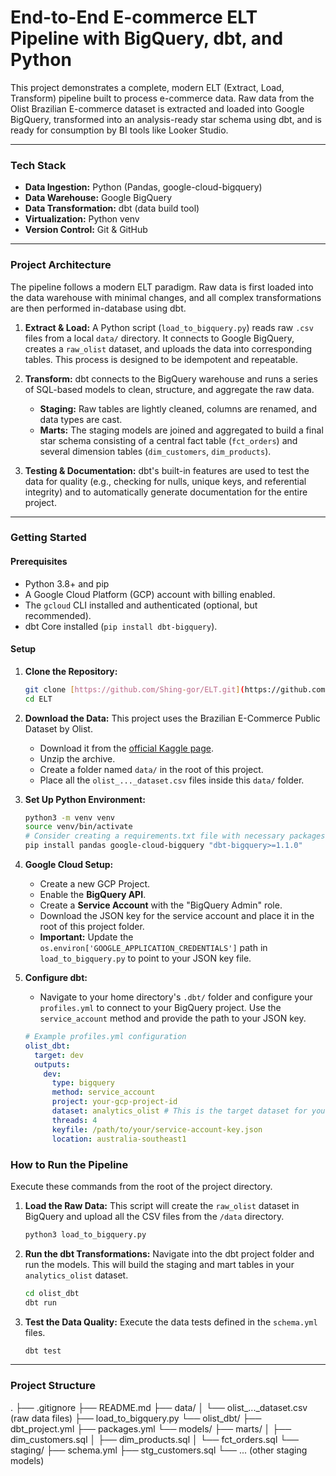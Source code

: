 # End-to-End E-commerce ELT Pipeline with BigQuery, dbt, and Python

This project demonstrates a complete, modern ELT (Extract, Load, Transform) pipeline built to process e-commerce data. Raw data from the Olist Brazilian E-commerce dataset is extracted and loaded into Google BigQuery, transformed into an analysis-ready star schema using dbt, and is ready for consumption by BI tools like Looker Studio.



---

### Tech Stack

* **Data Ingestion:** Python (Pandas, google-cloud-bigquery)
* **Data Warehouse:** Google BigQuery
* **Data Transformation:** dbt (data build tool)
* **Virtualization:** Python venv
* **Version Control:** Git & GitHub

---

### Project Architecture

The pipeline follows a modern ELT paradigm. Raw data is first loaded into the data warehouse with minimal changes, and all complex transformations are then performed in-database using dbt.



1.  **Extract & Load:** A Python script (`load_to_bigquery.py`) reads raw `.csv` files from a local `data/` directory. It connects to Google BigQuery, creates a `raw_olist` dataset, and uploads the data into corresponding tables. This process is designed to be idempotent and repeatable.

2.  **Transform:** dbt connects to the BigQuery warehouse and runs a series of SQL-based models to clean, structure, and aggregate the raw data.
    * **Staging:** Raw tables are lightly cleaned, columns are renamed, and data types are cast.
    * **Marts:** The staging models are joined and aggregated to build a final star schema consisting of a central fact table (`fct_orders`) and several dimension tables (`dim_customers`, `dim_products`).

3.  **Testing & Documentation:** dbt's built-in features are used to test the data for quality (e.g., checking for nulls, unique keys, and referential integrity) and to automatically generate documentation for the entire project.

---

### Getting Started

#### Prerequisites

* Python 3.8+ and pip
* A Google Cloud Platform (GCP) account with billing enabled.
* The `gcloud` CLI installed and authenticated (optional, but recommended).
* dbt Core installed (`pip install dbt-bigquery`).

#### Setup

1.  **Clone the Repository:**
    ```bash
    git clone [https://github.com/Shing-gor/ELT.git](https://github.com/Shing-gor/ELT.git)
    cd ELT
    ```

2.  **Download the Data:**
    This project uses the Brazilian E-Commerce Public Dataset by Olist.
    * Download it from the [official Kaggle page](https://www.kaggle.com/datasets/olistbr/brazilian-ecommerce).
    * Unzip the archive.
    * Create a folder named `data/` in the root of this project.
    * Place all the `olist_..._dataset.csv` files inside this `data/` folder.

3.  **Set Up Python Environment:**
    ```bash
    python3 -m venv venv
    source venv/bin/activate
    # Consider creating a requirements.txt file with necessary packages
    pip install pandas google-cloud-bigquery "dbt-bigquery>=1.1.0"
    ```

4.  **Google Cloud Setup:**
    * Create a new GCP Project.
    * Enable the **BigQuery API**.
    * Create a **Service Account** with the "BigQuery Admin" role.
    * Download the JSON key for the service account and place it in the root of this project folder.
    * **Important:** Update the `os.environ['GOOGLE_APPLICATION_CREDENTIALS']` path in `load_to_bigquery.py` to point to your JSON key file.

5.  **Configure dbt:**
    * Navigate to your home directory's `.dbt/` folder and configure your `profiles.yml` to connect to your BigQuery project. Use the `service_account` method and provide the path to your JSON key.
    ```yaml
    # Example profiles.yml configuration
    olist_dbt:
      target: dev
      outputs:
        dev:
          type: bigquery
          method: service_account
          project: your-gcp-project-id
          dataset: analytics_olist # This is the target dataset for your models
          threads: 4
          keyfile: /path/to/your/service-account-key.json
          location: australia-southeast1
    ```
   
### How to Run the Pipeline

Execute these commands from the root of the project directory.

1.  **Load the Raw Data:**
    This script will create the `raw_olist` dataset in BigQuery and upload all the CSV files from the `/data` directory.
    ```bash
    python3 load_to_bigquery.py
    ```

2.  **Run the dbt Transformations:**
    Navigate into the dbt project folder and run the models. This will build the staging and mart tables in your `analytics_olist` dataset.
    ```bash
    cd olist_dbt
    dbt run
    ```

3.  **Test the Data Quality:**
    Execute the data tests defined in the `schema.yml` files.
    ```bash
    dbt test
    ```

---

### Project Structure

.
├── .gitignore
├── README.md
├── data/
│   └── olist_..._dataset.csv (raw data files)
├── load_to_bigquery.py
└── olist_dbt/
├── dbt_project.yml
├── packages.yml
└── models/
├── marts/
│   ├── dim_customers.sql
│   ├── dim_products.sql
│   └── fct_orders.sql
└── staging/
├── schema.yml
├── stg_customers.sql
└── ... (other staging models)
